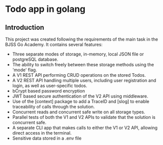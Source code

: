 # Todo app in golang

## Introduction
This project was created following the requirements of the main task in the BJSS Go Academy.
It contains several features:
* Three separate modes of storage, in-memory, local JSON file or postgreSQL database.
* The ability to switch freely between these storage methods using the 'mode' flag.
* A V1 REST API performing CRUD operations on the stored Todos.
* A V2 REST API handling multiple users, including user registration and login, as well as user-specific todos.
* bCrypt based password encryption
* JWT based secure authentication of the V2 API using middleware.
* Use of the [context] package to add a TraceID and [slog] to enable traceability of calls through the solution.
* Concurrent reads and concurrent safe write on all storage types.
* Parallel tests of both the V1 and V2 APIs to validate that the solution is concurrent safe.
* A separate CLI app that makes calls to either the V1 or V2 API, allowing direct access in the terminal.
* Sensitive data stored in a .env file
